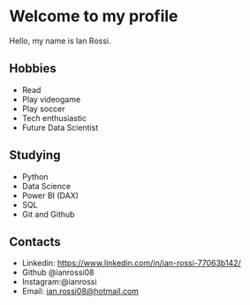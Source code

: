 # Welcome to my profile

Hello, my name is Ian Rossi.

## Hobbies

- Read
- Play videogame
- Play soccer
- Tech enthusiastic
- Future Data Scientist

## Studying

- Python
- Data Science
- Power BI (DAX)
- SQL
- Git and Github

## Contacts

- Linkedin: https://www.linkedin.com/in/ian-rossi-77063b142/
- Github @ianrossi08
- Instagram:@ianrossi
- Email: ian.rossi08@hotmail.com
